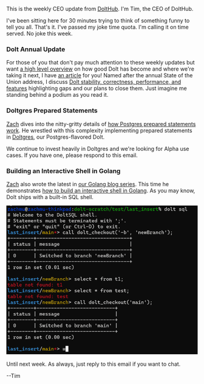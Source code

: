 This is the weekly CEO update from [DoltHub](https://www.dolthub.com/). I'm Tim, the CEO of DoltHub. 

I've been sitting here for 30 minutes trying to think of something funny to tell you all. That's it. I've passed my joke time quota. I'm calling it on time served. No joke this week.  

### Dolt Annual Update

For those of you that don't pay much attention to these weekly updates but want [a high level overview](https://www.dolthub.com/blog/2024-04-03-state-of-dolt/) on how good Dolt has become and where we're taking it next, I have [an article](https://www.dolthub.com/blog/2024-04-03-state-of-dolt/) for you! Named after the annual State of the Union address, I discuss [Dolt stability, correctness, performance, and features](https://www.dolthub.com/blog/2024-04-03-state-of-dolt/) highlighting gaps and our plans to close them. Just imagine me standing behind a podium as you read it.

### Doltgres Prepared Statements

[Zach](https://www.dolthub.com/team#zach) dives into the nitty-gritty details of [how Postgres prepared statements work](https://www.dolthub.com/blog/2024-04-01-prepared-statements-postgres/). He wrestled with this complexity implementing prepared statements in [Doltgres](https://github.com/dolthub/doltgresql), our Postgres-flavored Dolt. 

We continue to invest heavily in Doltgres and we're looking for Alpha use cases. If you have one, please respond to this email.

### Building an Interactive Shell in Golang

[Zach](https://www.dolthub.com/team#zach) also wrote the latest in [our Golang blog series](https://www.dolthub.com/blog/?q=golang). This time he demonstrates [how to build an interactive shell in Golang](https://www.dolthub.com/blog/2023-03-29-interactive-shell-golang/). As you may know, Dolt ships with a built-in SQL shell.

[![Dolt SQL Shell](../images/dolt-sql-shell.png)](https://www.dolthub.com/blog/2023-03-29-interactive-shell-golang/)

Until next week. As always, just reply to this email if you want to chat.

--Tim